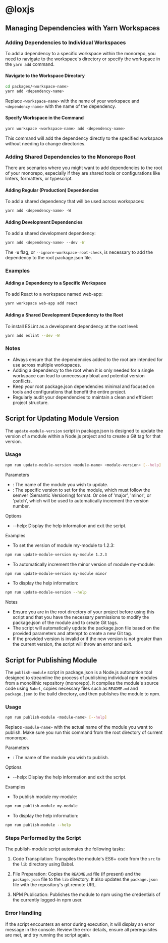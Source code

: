 # @loxjs

## Managing Dependencies with Yarn Workspaces

### Adding Dependencies to Individual Workspaces

To add a dependency to a specific workspace within the monorepo, you need to navigate to the workspace's directory or specify the workspace in the `yarn add` command.

#### Navigate to the Workspace Directory

```bash
cd packages/<workspace-name>
yarn add <dependency-name>
```

Replace `<workspace-name>` with the name of your workspace and `<dependency-name>` with the name of the dependency.

#### Specify Workspace in the Command

```bash
yarn workspace <workspace-name> add <dependency-name>
```

This command will add the dependency directly to the specified workspace without needing to change directories.

### Adding Shared Dependencies to the Monorepo Root

There are scenarios where you might want to add dependencies to the root of your monorepo, especially if they are shared tools or configurations like linters, formatters, or typescript.

#### Adding Regular (Production) Dependencies

To add a shared dependency that will be used across workspaces:

```bash
yarn add <dependency-name> -W
```

#### Adding Development Dependencies

To add a shared development dependency:

```bash
yarn add <dependency-name> --dev -W
```

The `-W` flag, or `--ignore-workspace-root-check`, is necessary to add the dependency to the root package.json file.

### Examples

#### Adding a Dependency to a Specific Workspace

To add React to a workspace named web-app:

```bash
yarn workspace web-app add react
```

#### Adding a Shared Development Dependency to the Root

To install ESLint as a development dependency at the root level:

```bash
yarn add eslint --dev -W
```

### Notes

 - Always ensure that the dependencies added to the root are intended for use across multiple workspaces.
 - Adding a dependency to the root when it is only needed for a single workspace can lead to unnecessary bloat and potential version conflicts.
 - Keep your root package.json dependencies minimal and focused on tools and configurations that benefit the entire project.
 - Regularly audit your dependencies to maintain a clean and efficient project structure.


## Script for Updating Module Version

The `update-module-version` script in package.json is designed to update the version of a module within a Node.js project and to create a Git tag for that version.

### Usage

```bash
npm run update-module-version <module-name> <module-version> [--help]
```

Parameters

  - <module-name>: The name of the module you wish to update.
  - <module-version>: The specific version to set for the module, which must follow the semver (Semantic Versioning) format. Or one of 'major', 'minor', or 'patch', which will be used to automatically increment the version number.

Options
  - --help: Display the help information and exit the script.

Examples

  - To set the version of module my-module to 1.2.3:

```bash
npm run update-module-version my-module 1.2.3
```

  - To automatically increment the minor version of module my-module:

```bash
npm run update-module-version my-module minor
```

  - To display the help information:

```bash
npm run update-module-version --help
```

Notes

  - Ensure you are in the root directory of your project before using this script and that you have the necessary permissions to modify the package.json of the module and to create Git tags.
  - The script will automatically update the package.json file based on the provided parameters and attempt to create a new Git tag.
  - If the provided version is invalid or if the new version is not greater than the current version, the script will throw an error and exit.


## Script for Publishing Module

The `publish-module` script in package.json is a Node.js automation tool designed to streamline the process of publishing individual npm modules from a monolithic repository (monorepo). It compiles the module's source code using `Babel`, copies necessary files such as `README.md` and `package.json` to the build directory, and then publishes the module to npm.

### Usage

```bash
npm run publish-module <module-name> [--help]
```

Replace `<module-name>` with the actual name of the module you want to publish. Make sure you run this command from the root directory of current monorepo.

Parameters

  - <module-name>: The name of the module you wish to publish.

Options
  - --help: Display the help information and exit the script.

Examples

  - To publish module my-module:

```bash
npm run publish-module my-module
```

  - To display the help information:

```bash
npm run publish-module --help
```

### Steps Performed by the Script

The publish-module script automates the following tasks:

1. Code Transpilation: Transpiles the module's ES6+ code from the `src` to the `lib` directory using Babel.

2. File Preparation: Copies the `README.md` file (if present) and the `package.json` file to the `lib` directory. It also updates the `package.json` file with the repository's git remote URL.

3. NPM Publication: Publishes the module to npm using the credentials of the currently logged-in npm user.

### Error Handling

If the script encounters an error during execution, it will display an error message in the console. Review the error details, ensure all prerequisites are met, and try running the script again.
